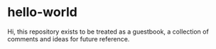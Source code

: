 # hello-world
Hi, this repository exists to be treated as a guestbook, a collection of comments and ideas for future reference.
